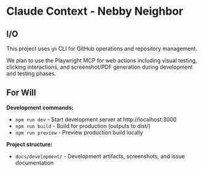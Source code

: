 # Claude Context - Nebby Neighbor

## I/O

This project uses `gh` CLI for GitHub operations and repository management.

We plan to use the Playwright MCP for web actions including visual testing, clicking interactions, and screenshot/PDF generation during development and testing phases.

## For Will

**Development commands:**
- `npm run dev` - Start development server at http://localhost:3000
- `npm run build` - Build for production (outputs to dist/)
- `npm run preview` - Preview production build locally

**Project structure:**
- `docs/development/` - Development artifacts, screenshots, and issue documentation